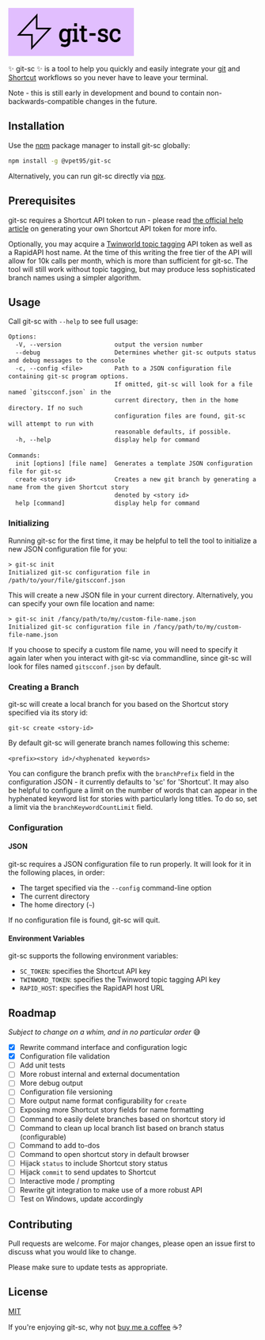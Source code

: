 ![git-sc logo](./logos/git-sc%20logo%20A.jpeg)

✨ git-sc ✨ is a tool to help you quickly and easily integrate your [git](https://git-scm.com/) and [Shortcut](https://shortcut.com/) workflows so you never have to leave your terminal.

Note - this is still early in development and bound to contain non-backwards-compatible changes in the future.

## Installation

Use the [npm](https://www.npmjs.com/) package manager to install git-sc globally:

```bash
npm install -g @vpet95/git-sc
```

Alternatively, you can run git-sc directly via [npx](https://www.npmjs.com/package/npx).

## Prerequisites

git-sc requires a Shortcut API token to run - please read [the official help article](https://help.shortcut.com/hc/en-us/articles/205701199-Shortcut-API-Tokens) on generating your own Shortcut API token for more info.

Optionally, you may acquire a [Twinworld topic tagging](https://rapidapi.com/twinword/api/topic-tagging/) API token as well as a RapidAPI host name. At the time of this writing the free tier of the API will allow for 10k calls per month, which is more than sufficient for git-sc. The tool will still work without topic tagging, but may produce less sophisticated branch names using a simpler algorithm.

## Usage

Call git-sc with `--help` to see full usage:

```
Options:
  -V, --version               output the version number
  --debug                     Determines whether git-sc outputs status and debug messages to the console
  -c, --config <file>         Path to a JSON configuration file containing git-sc program options.
                              If omitted, git-sc will look for a file named `gitscconf.json` in the
                              current directory, then in the home directory. If no such
                              configuration files are found, git-sc will attempt to run with
                              reasonable defaults, if possible.
  -h, --help                  display help for command

Commands:
  init [options] [file name]  Generates a template JSON configuration file for git-sc
  create <story id>           Creates a new git branch by generating a name from the given Shortcut story
                              denoted by <story id>
  help [command]              display help for command
```

### Initializing

Running git-sc for the first time, it may be helpful to tell the tool to initialize a new JSON configuration file for you:

```
> git-sc init
Initialized git-sc configuration file in /path/to/your/file/gitscconf.json
```

This will create a new JSON file in your current directory. Alternatively, you can specify your own file location and name:

```
> git-sc init /fancy/path/to/my/custom-file-name.json
Initialized git-sc configuration file in /fancy/path/to/my/custom-file-name.json
```

If you choose to specify a custom file name, you will need to specify it again later when you interact with git-sc via commandline, since git-sc will look for files named `gitscconf.json` by default.

### Creating a Branch

git-sc will create a local branch for you based on the Shortcut story specified via its story id:

```
git-sc create <story-id>
```

By default git-sc will generate branch names following this scheme:

`<prefix><story id>/<hyphenated keywords>`

You can configure the branch prefix with the `branchPrefix` field in the configuration JSON - it currently defaults to 'sc' for 'Shortcut'. It may also be helpful to configure a limit on the number of words that can appear in the hyphenated keyword list for stories with particularly long titles. To do so, set a limit via the `branchKeywordCountLimit` field.

### Configuration

#### JSON

git-sc requires a JSON configuration file to run properly. It will look for it in the following places, in order:

- The target specified via the `--config` command-line option
- The current directory
- The home directory (`~`)

If no configuration file is found, git-sc will quit.

#### Environment Variables

git-sc supports the following environment variables:

- `SC_TOKEN`: specifies the Shortcut API key
- `TWINWORD_TOKEN`: specifies the Twinword topic tagging API key
- `RAPID_HOST`: specifies the RapidAPI host URL

## Roadmap

_Subject to change on a whim, and in no particular order_ 😅

- [x] Rewrite command interface and configuration logic
- [x] Configuration file validation
- [ ] Add unit tests
- [ ] More robust internal and external documentation
- [ ] More debug output
- [ ] Configuration file versioning
- [ ] More output name format configurability for `create`
- [ ] Exposing more Shortcut story fields for name formatting
- [ ] Command to easily delete branches based on shortcut story id
- [ ] Command to clean up local branch list based on branch status (configurable)
- [ ] Command to add to-dos
- [ ] Command to open shortcut story in default browser
- [ ] Hijack `status` to include Shortcut story status
- [ ] Hijack `commit` to send updates to Shortcut
- [ ] Interactive mode / prompting
- [ ] Rewrite git integration to make use of a more robust API
- [ ] Test on Windows, update accordingly

## Contributing

Pull requests are welcome. For major changes, please open an issue first to discuss what you would like to change.

Please make sure to update tests as appropriate.

## License

[MIT](https://choosealicense.com/licenses/mit/)

If you're enjoying git-sc, why not [buy me a coffee](https://www.buymeacoffee.com/vukiepookie) ☕️?

